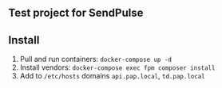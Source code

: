 ## Test project for SendPulse
 
## Install
1. Pull and run containers: `docker-compose up -d`
1. Install vendors: `docker-compose exec fpm composer install`
1. Add to `/etc/hosts` domains `api.pap.local`, `td.pap.local`
